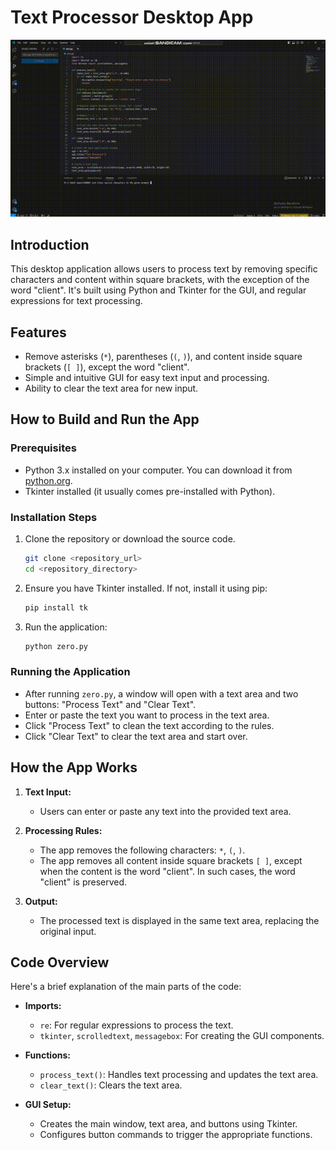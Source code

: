 # Text Processor Desktop App

![Erase special characters in the given prompt](https://github.com/greatzero728/240805-zero-Erase-special-characters-in-the-given-prompt/blob/main/Erase%20special%20characters%20in%20the%20given%20prompt.gif)

## Introduction

This desktop application allows users to process text by removing specific characters and content within square brackets, with the exception of the word "client". It's built using Python and Tkinter for the GUI, and regular expressions for text processing.

## Features

- Remove asterisks (`*`), parentheses (`(`, `)`), and content inside square brackets (`[ ]`), except the word "client".
- Simple and intuitive GUI for easy text input and processing.
- Ability to clear the text area for new input.

## How to Build and Run the App

### Prerequisites

- Python 3.x installed on your computer. You can download it from [python.org](https://www.python.org/).
- Tkinter installed (it usually comes pre-installed with Python).

### Installation Steps

1. Clone the repository or download the source code.

   ```sh
   git clone <repository_url>
   cd <repository_directory>
   ```

2. Ensure you have Tkinter installed. If not, install it using pip:

   ```sh
   pip install tk
   ```

3. Run the application:

   ```sh
   python zero.py
   ```

### Running the Application

- After running `zero.py`, a window will open with a text area and two buttons: "Process Text" and "Clear Text".
- Enter or paste the text you want to process in the text area.
- Click "Process Text" to clean the text according to the rules.
- Click "Clear Text" to clear the text area and start over.

## How the App Works

1. **Text Input:**
   - Users can enter or paste any text into the provided text area.

2. **Processing Rules:**
   - The app removes the following characters: `*`, `(`, `)`.
   - The app removes all content inside square brackets `[ ]`, except when the content is the word "client". In such cases, the word "client" is preserved.

3. **Output:**
   - The processed text is displayed in the same text area, replacing the original input.

## Code Overview

Here's a brief explanation of the main parts of the code:

- **Imports:**
  - `re`: For regular expressions to process the text.
  - `tkinter`, `scrolledtext`, `messagebox`: For creating the GUI components.

- **Functions:**
  - `process_text()`: Handles text processing and updates the text area.
  - `clear_text()`: Clears the text area.

- **GUI Setup:**
  - Creates the main window, text area, and buttons using Tkinter.
  - Configures button commands to trigger the appropriate functions.
